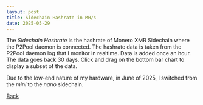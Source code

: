 ```yaml
---
layout: post
title: Sidechain Hashrate in MH/s
date: 2025-05-29
---
```

<script src="https://cdnjs.cloudflare.com/ajax/libs/PapaParse/5.3.0/papaparse.min.js"></script>
<script src="https://cdn.jsdelivr.net/npm/apexcharts"></script>
<script src="/assets/js/SidechainHashrateShort.js"></script>

<div id="wrapper">
  <div id="areaChart">
  </div>
  <div id="barChart">
  </div>
 </div>

The *Sidechain Hashrate* is the hashrate of Monero XMR Sidechain where the P2Pool daemon is connected. The hashrate data is taken from the P2Pool daemon log that I monitor in realtime. Data is added once an hour. The data goes back 30 days. Click and drag on the bottom bar chart to display a subset of the data. 

Due to the low-end nature of my hardware, in June of 2025, I switched from the *mini* to the *nano* sidechain.

[Back](/pages/web/index.html)
